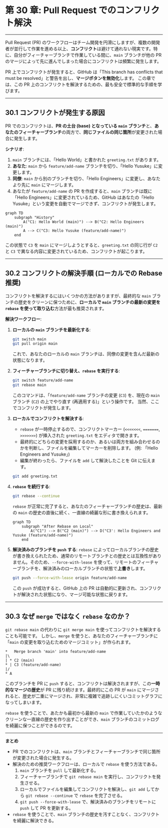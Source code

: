 # 第 30 章: Pull Request でのコンフリクト解決

---

Pull Request (PR) のワークフローはチーム開発を円滑にしますが、複数の開発者が並行して作業を進める以上、**コンフリクト**は避けて通れない現実です。特に、自分がフィーチャーブランチで作業している間に、`main` ブランチが他の PR のマージによって先に進んでしまった場合にコンフリクトは頻繁に発生します。

PR 上でコンフリクトが発生すると、GitHub は「This branch has conflicts that must be resolved」と警告を出し、**マージボタンを無効化**します。
この章では、この PR 上のコンフリクトを解決するための、最も安全で標準的な手順を学びます。

---
## 30.1 コンフリクトが発生する原因

PR でのコンフリクトは、**PR の土台 (base) となっている `main` ブランチ**と、**あなたのフィーチャーブランチ**の両方で、**同じファイルの同じ箇所**が変更された場合に発生します。

**シナリオ**:
1.  `main` ブランチには、「Hello World」と書かれた `greeting.txt` があります。
2.  **あなた**: `main` から `feature/add-name` ブランチを切り、「Hello Yusuke」に変更します。
3.  **同僚**: `main` から別のブランチを切り、「Hello Engineers」に変更し、あなたより先に `main` にマージします。
4.  あなたが `feature/add-name` の PR を作成すると、`main` ブランチは既に「Hello Engineers」に変更されているため、GitHub はあなたの「Hello Yusuke」という変更を自動でマージできず、コンフリクトが発生します。

```mermaid
graph TD
    subgraph "History"
        A("C1: Hello World (main)") --> B("C2: Hello Engineers (main)")
        A --> C("C3: Hello Yusuke (feature/add-name)")
    end
```
この状態で `C3` を `main` にマージしようとすると、`greeting.txt` の同じ行が `C2` と `C3` で異なる内容に変更されているため、コンフリクトが起こります。

---
## 30.2 コンフリクトの解決手順 (ローカルでの Rebase 推奨)

コンフリクトを解決するにはいくつかの方法がありますが、最終的な `main` ブランチの歴史をクリーンに保つために、**ローカルで `main` ブランチの最新の変更を `rebase` を使って取り込む**方法が最も推奨されます。

**解決ワークフロー**:
1.  **ローカルの `main` ブランチを最新化する**:
    ```bash
    git switch main
    git pull origin main
    ```
    これで、あなたのローカルの `main` ブランチは、同僚の変更を含んだ最新の状態になります。

2.  **フィーチャーブランチに切り替え、`rebase` を実行する**:
    ```bash
    git switch feature/add-name
    git rebase main
    ```
    このコマンドは、「`feature/add-name` ブランチの変更 (`C3`) を、現在の `main` ブランチ (`C2`) の上でやり直す (再適用する)」という操作です。
    当然、ここでコンフリクトが発生します。

3.  **ローカルでコンフリクトを解決する**:
    - `rebase` が一時停止するので、コンフリクトマーカー (`<<<<<<<`, `=======`, `>>>>>>>`) が挿入された `greeting.txt` をエディタで開きます。
    - 最終的にどちらの変更を採用するのか、あるいは両方を組み合わせるのかを判断し、ファイルを編集してマーカーを削除します。 (例: 「Hello Engineers and Yusuke」)
    - 編集が終わったら、ファイルを `add` して解決したことを Git に伝えます。
    ```bash
    git add greeting.txt
    ```

4.  **`rebase` を続行する**:
    ```bash
    git rebase --continue
    ```
    `rebase` が正常に完了すると、あなたのフィーチャーブランチの歴史は、最新の `main` の歴史の直後に続く、一直線の綺麗な形に書き換えられます。

    ```mermaid
    graph TD
        subgraph "After Rebase on Local"
            A("C1") --> B("C2 (main)") --> D("C3': Hello Engineers and Yusuke (feature/add-name)")
        end
    ```

5.  **解決済みのブランチを `push` する**:
    `rebase` によってローカルブランチの歴史が書き換えられたため、通常のリモートブランチとの歴史とは互換性がありません。そのため、`--force-with-lease` を使って、リモートのフィーチャーブランチを、解決済みのローカルブランチの状態で**上書き**します。

    ```bash
    git push --force-with-lease origin feature/add-name
    ```
    この `push` が成功すると、GitHub 上の PR は自動的に更新され、コンフリクトが解決された状態になり、マージ可能な状態に戻ります。

---
## 30.3 なぜ `merge` ではなく `rebase` なのか？

`git rebase main` の代わりに `git merge main` を使ってコンフリクトを解決することも可能です。
しかし、`merge` を使うと、あなたのフィーチャーブランチに「`main` の変更を取り込むためのマージコミット」が作られます。
```
*   Merge branch 'main' into feature/add-name
|\
| * C2 (main)
* | C3 (feature/add-name)
|/
* A
```
このブランチを PR に `push` すると、コンフリクトは解決されますが、この**一時的なマージの歴史**が PR に残り続けます。最終的にこの PR が `main` にマージされると、歴史が二重にマージされ、非常に複雑で追跡しにくいコミットグラフになってしまいます。

`rebase` を使うことで、あたかも最初から最新の `main` で作業していたかのようなクリーンな一直線の歴史を作り出すことができ、`main` ブランチのコミットログを綺麗に保つことができるのです。

---
**まとめ**

- PR でのコンフリクトは、`main` ブランチとフィーチャーブランチで同じ箇所が変更された場合に発生する。
- 解決のための推奨ワークフローは、ローカルで `rebase` を使う方法である。
    1.  `main` ブランチを `pull` して最新化する。
    2.  フィーチャーブランチで `git rebase main` を実行し、コンフリクトを発生させる。
    3.  ローカルでファイルを編集してコンフリクトを解決し、`git add` してから `git rebase --continue` で `rebase` を完了させる。
    4.  `git push --force-with-lease` で、解決済みのブランチをリモートに `push` して PR を更新する。
- `rebase` を使うことで、`main` ブランチの歴史を汚すことなく、コンフリクトを綺麗に解決できる。

